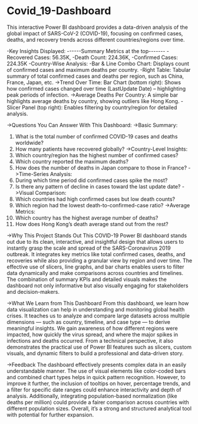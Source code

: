 # Covid_19-Dashboard
This interactive Power BI dashboard provides a data-driven analysis of the global impact of SARS-CoV-2 (COVID-19), focusing on confirmed cases, deaths, and recovery trends across different countries/regions over time.

-Key Insights Displayed:
------Summary Metrics at the top-------
-Recovered Cases: 56.35K,
-Death Count: 224.36K,
-Confirmed Cases: 224.35K
-Country-Wise Analysis:
-Bar & Line Combo Chart: Displays count of confirmed cases and maximum deaths per country.
-Right Table: Tabular summary of total confirmed cases and deaths per region, such as China, France, Japan, etc.
->Trend Over Time:
Bar Chart (bottom right): Shows how confirmed cases changed over time (LastUpdate Date) – highlighting peak periods of infection.
->Average Deaths Per Country:
A simple bar highlights average deaths by country, showing outliers like Hong Kong.
-Slicer Panel (top right): Enables filtering by country/region for detailed analysis.

 ->Questions You Can Answer With This Dashboard:
 ->Basic Summary:
1.	What is the total number of confirmed COVID-19 cases and deaths worldwide?
2.	How many patients have recovered globally?
   ->Country-Level Insights:
3.	Which country/region has the highest number of confirmed cases?
4.	Which country reported the maximum deaths?
5.	How does the number of deaths in Japan compare to those in France?
   ->Time-Series Analysis:
6.	During which time period did confirmed cases spike the most?
7.	Is there any pattern of decline in cases toward the last update date?
   ->Visual Comparison:
8.	Which countries had high confirmed cases but low death counts?
9.	Which region had the lowest death-to-confirmed-case ratio?
   ->Average Metrics:
10.	Which country has the highest average number of deaths?
11. How does Hong Kong’s death average stand out from the rest?

   ->Why This Project Stands Out
This COVID-19 Power BI dashboard stands out due to its clean, interactive, and insightful design that allows users to instantly grasp the scale and spread of the SARS-Coronavirus 2019 outbreak. It integrates key metrics like total confirmed cases, deaths, and recoveries while also providing a granular view by region and over time. The effective use of slicers, line graphs, and bar charts enables users to filter data dynamically and make comparisons across countries and timelines. The combination of summary KPIs and detailed visuals makes the dashboard not only informative but also visually engaging for stakeholders and decision-makers.

  ->What We Learn from This Dashboard
From this dashboard, we learn how data visualization can help in understanding and monitoring global health crises. It teaches us to analyze and compare large datasets across multiple dimensions — such as country, timeline, and case type — to derive meaningful insights. We gain awareness of how different regions were impacted, how quickly the virus spread, and where the major spikes in infections and deaths occurred. From a technical perspective, it also demonstrates the practical use of Power BI features such as slicers, custom visuals, and dynamic filters to build a professional and data-driven story.

->Feedback
The dashboard effectively presents complex data in an easily understandable manner. The use of visual elements like color-coded bars and combined chart types helps in quick pattern recognition. However, to improve it further, the inclusion of tooltips on hover, percentage trends, and a filter for specific date ranges could enhance interactivity and depth of analysis. Additionally, integrating population-based normalization (like deaths per million) could provide a fairer comparison across countries with different population sizes. Overall, it’s a strong and structured analytical tool with potential for further expansion.
